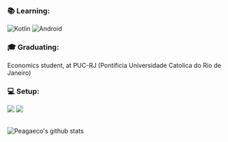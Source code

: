 ### :books: Learning:
![Kotlin](https://img.shields.io/badge/-kotlin-006a71?&logo=kotlin) ![Android](https://img.shields.io/badge/-Android-3e9e06?&logo=android)

### :mortar_board: Graduating:
Economics student, at PUC-RJ (Pontificia Universidade Catolica do Rio de Janeiro)

### :computer: Setup: 
<div display="flex"> <img src="https://img.shields.io/badge/intel-core%20i5%207th-%230071C5.svg?&style=for-the-badge&logo=intel&logoColor=white" /> <img src="https://img.shields.io/badge/nvidia-GeForce%20gtx1050-%2376B900.svg?&style=for-the-badge&logo=nvidia&logoColor=white" /> 
</div> <br>

![Peagaeco's github stats](https://github-readme-stats.vercel.app/api?username=Peagaeco&show_icons=true&title_color=fff&icon_color=79ff97&text_color=9f9f9f&bg_color=151515)
